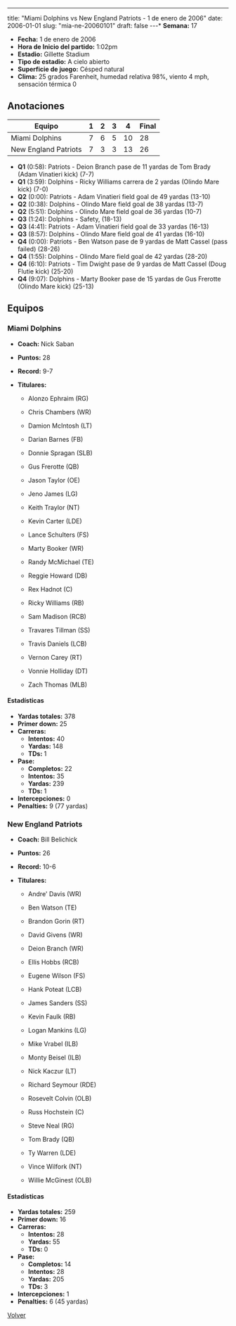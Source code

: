 ---
title: "Miami Dolphins vs New England Patriots - 1 de enero de 2006"
date: 2006-01-01
slug: "mia-ne-20060101"
draft: false
---* **Semana:** 17
* **Fecha:** 1 de enero de 2006
* **Hora de Inicio del partido:** 1:02pm
* **Estadio:** Gillette Stadium
* **Tipo de estadio:** A cielo abierto
* **Superficie de juego:** Césped natural
* **Clima:** 25 grados Farenheit, humedad relativa 98%, viento 4 mph, sensación térmica 0




## Anotaciones
| Equipo | 1 | 2 | 3 | 4 | Final |
|--------|---|---|---|---|-------|
| Miami Dolphins  | 7 | 6 | 5 | 10  | 28 |
| New England Patriots  | 7 | 3 | 3 | 13  | 26 |
* **Q1** (0:58): Patriots - Deion Branch pase de 11 yardas de Tom Brady (Adam Vinatieri kick) (7-7)
* **Q1** (3:59): Dolphins - Ricky Williams carrera de 2 yardas (Olindo Mare kick) (7-0)
* **Q2** (0:00): Patriots - Adam Vinatieri field goal de 49 yardas (13-10)
* **Q2** (0:38): Dolphins - Olindo Mare field goal de 38 yardas (13-7)
* **Q2** (5:51): Dolphins - Olindo Mare field goal de 36 yardas (10-7)
* **Q3** (1:24): Dolphins - Safety, (18-13)
* **Q3** (4:41): Patriots - Adam Vinatieri field goal de 33 yardas (16-13)
* **Q3** (8:57): Dolphins - Olindo Mare field goal de 41 yardas (16-10)
* **Q4** (0:00): Patriots - Ben Watson pase de 9 yardas de Matt Cassel (pass failed) (28-26)
* **Q4** (1:55): Dolphins - Olindo Mare field goal de 42 yardas (28-20)
* **Q4** (6:10): Patriots - Tim Dwight pase de 9 yardas de Matt Cassel (Doug Flutie kick) (25-20)
* **Q4** (9:07): Dolphins - Marty Booker pase de 15 yardas de Gus Frerotte (Olindo Mare kick) (25-13)


## Equipos


### Miami Dolphins
* **Coach:** Nick Saban
* **Puntos:** 28
* **Record:** 9-7
* **Titulares:** 

  * Alonzo Ephraim (RG) 

  * Chris Chambers (WR) 

  * Damion McIntosh (LT) 

  * Darian Barnes (FB) 

  * Donnie Spragan (SLB) 

  * Gus Frerotte (QB) 

  * Jason Taylor (OE) 

  * Jeno James (LG) 

  * Keith Traylor (NT) 

  * Kevin Carter (LDE) 

  * Lance Schulters (FS) 

  * Marty Booker (WR) 

  * Randy McMichael (TE) 

  * Reggie Howard (DB) 

  * Rex Hadnot (C) 

  * Ricky Williams (RB) 

  * Sam Madison (RCB) 

  * Travares Tillman (SS) 

  * Travis Daniels (LCB) 

  * Vernon Carey (RT) 

  * Vonnie Holliday (DT) 

  * Zach Thomas (MLB) 

#### Estadísticas
* **Yardas totales:** 378
* **Primer down:** 25
* **Carreras:**
  * **Intentos:** 40
  * **Yardas:** 148
  * **TDs:** 1
* **Pase:**
  * **Completos:** 22
  * **Intentos:** 35
  * **Yardas:** 239
  * **TDs:** 1
* **Intercepciones:** 0
* **Penalties:** 9 (77 yardas)

### New England Patriots
* **Coach:** Bill Belichick
* **Puntos:** 26
* **Record:** 10-6
* **Titulares:** 

  * Andre' Davis (WR) 

  * Ben Watson (TE) 

  * Brandon Gorin (RT) 

  * David Givens (WR) 

  * Deion Branch (WR) 

  * Ellis Hobbs (RCB) 

  * Eugene Wilson (FS) 

  * Hank Poteat (LCB) 

  * James Sanders (SS) 

  * Kevin Faulk (RB) 

  * Logan Mankins (LG) 

  * Mike Vrabel (ILB) 

  * Monty Beisel (ILB) 

  * Nick Kaczur (LT) 

  * Richard Seymour (RDE) 

  * Rosevelt Colvin (OLB) 

  * Russ Hochstein (C) 

  * Steve Neal (RG) 

  * Tom Brady (QB) 

  * Ty Warren (LDE) 

  * Vince Wilfork (NT) 

  * Willie McGinest (OLB) 

#### Estadísticas
* **Yardas totales:** 259
* **Primer down:** 16
* **Carreras:**
  * **Intentos:** 28
  * **Yardas:** 55
  * **TDs:** 0
* **Pase:**
  * **Completos:** 14
  * **Intentos:** 28
  * **Yardas:** 205
  * **TDs:** 3
* **Intercepciones:** 1
* **Penalties:** 6 (45 yardas)


[Volver](/historia/2005)
